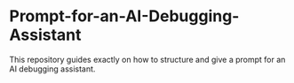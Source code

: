 # Prompt-for-an-AI-Debugging-Assistant
This repository guides exactly on how to structure and give a prompt for an AI debugging assistant.
